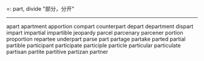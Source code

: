 =: part, divide "部分，分开"

---
apart
apartment
apportion
compart
counterpart
depart
department
dispart
impart
impartial
impartible
jeopardy
parcel
parcenary
parcener
portion
proportion
repartee
underpart
parse
part
partage
partake
parted
partial
partible
participant
participate
participle
particle
particular
particulate
partisan
partite
partitive
partizan
partner

